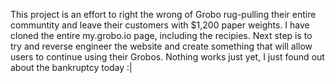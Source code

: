 This project is an effort to right the wrong of Grobo rug-pulling their entire communtity and leave their customers with $1,200 paper weights.
I have cloned the entire my.grobo.io page, including the recipies. Next step is to try and reverse engineer the website and create something that will allow users to continue using their Grobos. Nothing works just yet, I just found out about the bankruptcy today :|
